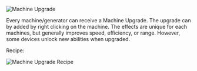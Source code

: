 ![Machine Upgrade](https://i.imgur.com/3XgYcm1.png?1)

Every machine/generator can receive a Machine Upgrade. The upgrade can by added by right clicking on the machine. The effects are unique for each machines, but generally improves speed, efficiency, or range. However, some devices unlock new abilities when upgraded.

Recipe:

![Machine Upgrade Recipe](https://i.imgur.com/36MWujX.png?1)
